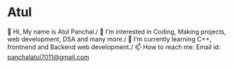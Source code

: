 # Atul
👋 Hi, My name is Atul Panchal./
👀 I’m interested in Coding, Making projects,  web development, DSA and many more./
🌱 I’m currently learning C++, frontnend and Backend web development./
📫 How to reach me: Email id: panchalatul7011@gmail.com
